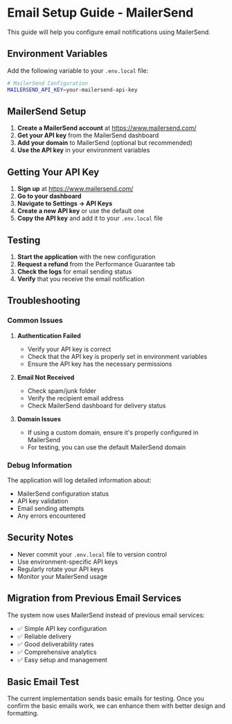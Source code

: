 # Email Setup Guide - MailerSend

This guide will help you configure email notifications using MailerSend.

## Environment Variables

Add the following variable to your `.env.local` file:

```bash
# MailerSend Configuration
MAILERSEND_API_KEY=your-mailersend-api-key
```

## MailerSend Setup

1. **Create a MailerSend account** at https://www.mailersend.com/
2. **Get your API key** from the MailerSend dashboard
3. **Add your domain** to MailerSend (optional but recommended)
4. **Use the API key** in your environment variables

## Getting Your API Key

1. **Sign up** at https://www.mailersend.com/
2. **Go to your dashboard**
3. **Navigate to Settings → API Keys**
4. **Create a new API key** or use the default one
5. **Copy the API key** and add it to your `.env.local` file

## Testing

1. **Start the application** with the new configuration
2. **Request a refund** from the Performance Guarantee tab
3. **Check the logs** for email sending status
4. **Verify** that you receive the email notification

## Troubleshooting

### Common Issues

1. **Authentication Failed**
   - Verify your API key is correct
   - Check that the API key is properly set in environment variables
   - Ensure the API key has the necessary permissions

2. **Email Not Received**
   - Check spam/junk folder
   - Verify the recipient email address
   - Check MailerSend dashboard for delivery status

3. **Domain Issues**
   - If using a custom domain, ensure it's properly configured in MailerSend
   - For testing, you can use the default MailerSend domain

### Debug Information

The application will log detailed information about:

- MailerSend configuration status
- API key validation
- Email sending attempts
- Any errors encountered

## Security Notes

- Never commit your `.env.local` file to version control
- Use environment-specific API keys
- Regularly rotate your API keys
- Monitor your MailerSend usage

## Migration from Previous Email Services

The system now uses MailerSend instead of previous email services:

- ✅ Simple API key configuration
- ✅ Reliable delivery
- ✅ Good deliverability rates
- ✅ Comprehensive analytics
- ✅ Easy setup and management

## Basic Email Test

The current implementation sends basic emails for testing. Once you confirm the basic emails work, we can enhance them with better design and formatting.
